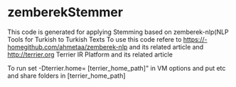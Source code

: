 # zemberekStemmer
This code is generated for applying Stemming based on zemberek-nlp(NLP Tools for Turkish to Turkish Texts
To use this code refere to https://-homegithub.com/ahmetaa/zemberek-nlp and its related article and 
http://terrier.org Terrier IR Platform and its related article

To run set -Dterrier.home= [terrier_home_path]" in VM options and put etc and share folders in [terrier_home_path]
